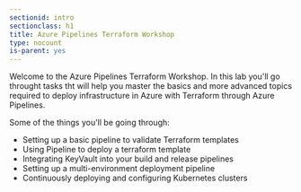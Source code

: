 ```yaml
---
sectionid: intro
sectionclass: h1
title: Azure Pipelines Terraform Workshop
type: nocount
is-parent: yes
---
```


Welcome to the Azure Pipelines Terraform Workshop.  In this lab you'll go throught tasks tht will help you master the basics and more advanced topics required to deploy infrastructure in Azure with Terraform through Azure Pipelines.

Some of the things you'll be going through:

- Setting up a basic pipeline to validate Terraform templates
- Using Pipeline to deploy a terraform template
- Integrating KeyVault into your build and release pipelines
- Setting up a multi-environment deployment pipeline
- Continuously deploying and configuring Kubernetes clusters
